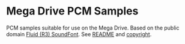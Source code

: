 # Mega Drive PCM Samples

PCM samples suitable for use on the Mega Drive. Based on the public domain [Fluid (R3) SoundFont](https://member.keymusician.com/Member/FluidR3_GM). See [README](FluidR3Docs/README.txt) and [copyright](FluidR3Docs/copyright.txt).
